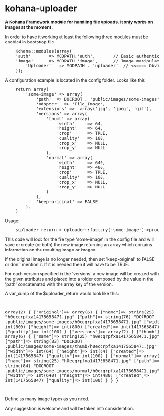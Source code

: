 kohana-uploader
===============

<p><strong>A Kohana Framework module for handling file uploads. It only works on images at the moment. </strong></p>

<p>In order to have it working at least the following three modules must be enabled in bootstrap file</p>

<pre>
    Kohana::modules(array(
	'auth'       => MODPATH.'auth',       // Basic authentication
	'image'      => MODPATH.'image',      // Image manipulation
        'Uploader'   => MODPATH . 'uploader'  // <<==== Obviously the module from this repository
    ));
</pre>

<p>A configuration example is located in the config folder. Looks like this</p>

<pre>
    return array(
        'some-image' => array(
            'path'  => DOCROOT . 'public/images/some-images',
            'adapter'  => 'File_Image',
            'extensions' =>  array('jpg', 'jpeg', 'gif'),
            'versions' => array(
                'thumb' => array(
                    'width'     => 64, 
                    'height'    => 64,
                    'crop'      => TRUE,
                    'quality'   => 100,
                    'crop_x'    => NULL,
                    'crop_y'    => NULL
                ),
                'normal' => array(
                    'width'     => 640,
                    'height'    => 480,
                    'crop'      => TRUE,
                    'quality'   => 100,
                    'crop_x'    => NULL,
                    'crop_y'    => NULL
                )
            ),
            'keep-original' => FALSE
        ),
    )
</pre>
Usage:
<pre>
    $uploader_return = Uploader::factory('some-image')->process_upload($_FILES['image']);
</pre>
<p>
    This code will look for the file type 'some-image' in the config file and will save or create (or both) the new image returning an array which contains information on the resulting image or images.
</p>
<p>
    If the original image is no longer needed, then set 'keep-original' to FALSE or don't mention it. If it is needed then it will have to be TRUE.
</p>
<p>
    For each version specified in the 'versions' a new image will be created with the given attributes and placed into a folder composed by the value in the 'path' concatenated with the array key of the version.
</p>

<p>
    A var_dump of the $uploader_return would look like this:
</p>
<pre>

array(2) {
    ["original"]=>
        array(6) {
            ["name"]=>
            string(25) "h0ecqrpfxa14175658471.jpg"
            ["path"]=>
            string(76) "DOCROOT .public/images/some-images/h0ecqrpfxa14175658471.jpg"
            ["width"]=>
            int(800)
            ["height"]=>
            int(800)
            ["created"]=>
            int(1417565847)
            ["quality"]=>
            int(100)
        }
    ["versions"]=>
        array(2) {
          ["thumb"]=>
            array(6) {
                ["name"]=>
                string(25) "h0ecqrpfxa14175658471.jpg"
                ["path"]=>
                string(83) "DOCROOT .public/images/some-images/thumb/h0ecqrpfxa14175658471.jpg"
                ["width"]=>
                int(64)
                ["height"]=>
                int(64)
                ["created"]=>
                int(1417565847)
                ["quality"]=>
                int(100)
            }
          ["normal"]=>
            array(6) {
                ["name"]=>
                string(25) "h0ecqrpfxa14175658471.jpg"
                ["path"]=>
                string(84) "DOCROOT .public/images/some-images/normal/h0ecqrpfxa14175658471.jpg"
                ["width"]=>
                int(640)
                ["height"]=>
                int(480)
                ["created"]=>
                int(1417565847)
                ["quality"]=>
                int(100)
            }
        }
}


</pre>

<p>
    Define as many image types as you need.
</p>
<p>
    Any suggestion is welcome and will be taken into consideration.
</p>